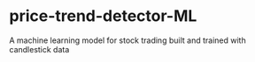 # price-trend-detector-ML
A machine learning model for stock trading built and trained with candlestick data
